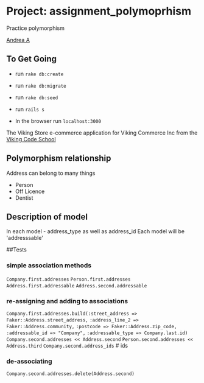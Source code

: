 Project: assignment_polymoprhism
============================

Practice polymorphism

[Andrea A](https://github.com/andie5/assignment_polymorphism)

## To Get Going 
- run `rake db:create`
- run `rake db:migrate`
- run `rake db:seed`

- run `rails s`
- In the browser run `localhost:3000`


The Viking Store e-commerce application for Viking Commerce Inc
from the [Viking Code School](http://vikingcodeschool.com)


## Polymorphism relationship
Address can belong to many things
- Person
- Off Licence
- Dentist


## Description of model
In each model - address_type as well as address_id
Each model will be 'addresssable'


##Tests
### simple association methods
`Company.first.addresses`
`Person.first.addresses`
`Address.first.addressable`
`Address.second.addressable`

### re-assigning and adding to associations
 `Company.first.addresses.build(:street_address => Faker::Address.street_address,`
                  `:address_line_2 => Faker::Address.community,`
                  `:postcode => Faker::Address.zip_code,`
                  `:addressable_id => "Company",`
                  `:addressable_type => Company.last.id)`
 `Company.second.addresses << Address.second`
 `Person.second.addresses << Address.third`
 `Company.second.address_ids`  # ids

### de-associating
 `Company.second.addresses.delete(Address.second)`

